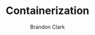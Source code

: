 ---
title: "Containerization"
author: "Brandon Clark"
description: "A summary of what I've learned this semester for the topic of containerization."
published: "2024-2-14"
---